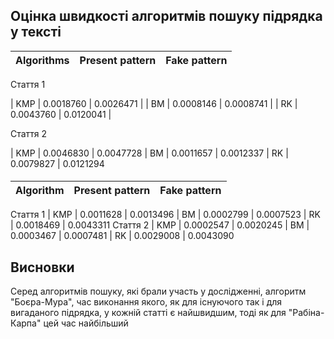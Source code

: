 ## Оцінка швидкості алгоритмів пошуку підрядка у тексті

| Algorithms | Present pattern | Fake pattern |
| :--------- | :-------------- | :----------- |

Стаття 1

| KMP | 0.0018760 | 0.0026471 |
| BM | 0.0008146 | 0.0008741   |
| RK | 0.0043760 | 0.0120041 |

Стаття 2

| KMP | 0.0046830 | 0.0047728 
| BM | 0.0011657 | 0.0012337
| RK | 0.0079827 | 0.0121294

####

| Algorithm          | Present pattern     | Fake pattern
:------------------- | :------------------- | :-------------------
 Стаття 1
| KMP                | 0.0011628            | 0.0013496
| BM                 | 0.0002799            | 0.0007523
| RK                 | 0.0018469            | 0.0043311
 Стаття 2
| KMP                | 0.0002547            | 0.0020245
| BM                 | 0.0003467            | 0.0007481
| RK                 | 0.0029008            | 0.0043090
## Висновки

Cеред алгоритмів пошуку, які брали участь у дослідженні, алгоритм "Боєра-Мура", час виконання якого, як для існуючого так і для вигаданого підрядка, у кожній статті є найшвидшим, тоді як для "Рабіна-Карпа" цей час найбільший

